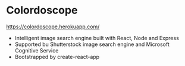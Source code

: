 # Colordoscope 
https://colordoscope.herokuapp.com/
- Intelligent image search engine built with React, Node and Express
- Supported bu Shutterstock image search engine and Microsoft Cognitive Service
- Bootstrapped by create-react-app

